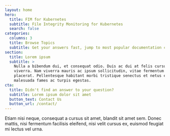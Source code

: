 ```yaml
---
layout: home
hero:
  title: FIM for Kubernetes
  subtitle: File Integrity Monitoring for Kubernetes
  search: false
categories:
  columns: 3
  title: Browse Topics
  subtitle: Get your answers fast, jump to most popular documentation content
section:
  title: Lorem ipsum
  subtitle: >
    Nulla a bibendum dui, et consequat odio. Duis ac dui at felis cursus
    viverra. Nam viverra mauris ac ipsum sollicitudin, vitae fermentum purus
    placerat. Pellentesque habitant morbi tristique senectus et netus et
    malesuada fames ac turpis egestas.
cta:
  title: Didn't find an answer to your question?
  subtitle: Lorem ipsum dolor sit amet
  button_text: Contact Us
  button_url: /contact/
---
```


Etiam nisi neque, consequat a cursus sit amet, blandit sit amet sem. Donec mattis, nisi fermentum facilisis eleifend, nisi velit cursus ex, euismod feugiat mi lectus vel urna.
